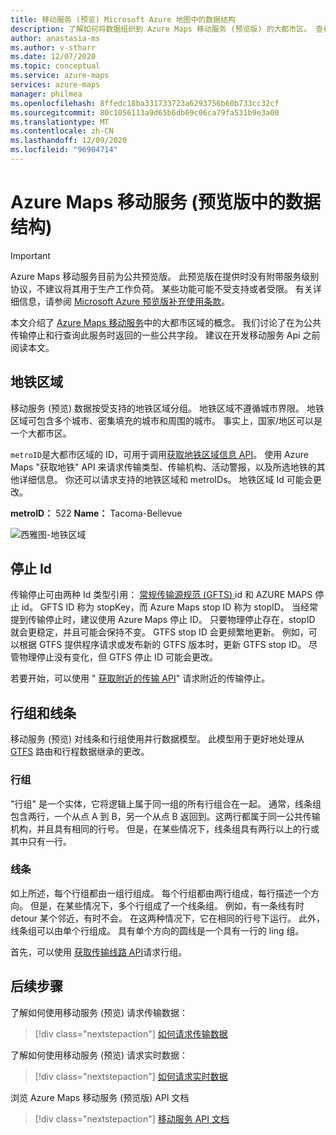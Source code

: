 ```yaml
---
title: 移动服务 (预览) Microsoft Azure 地图中的数据结构
description: 了解如何将数据组织到 Azure Maps 移动服务 (预览版) 的大都市区。 查看哪些字段存储有关公共传输停止和行的信息。
author: anastasia-ms
ms.author: v-stharr
ms.date: 12/07/2020
ms.topic: conceptual
ms.service: azure-maps
services: azure-maps
manager: philmea
ms.openlocfilehash: 8ffedc18ba331733723a6293756b60b733cc32cf
ms.sourcegitcommit: 80c1056113a9d65b6db69c06ca79fa531b9e3a00
ms.translationtype: MT
ms.contentlocale: zh-CN
ms.lasthandoff: 12/09/2020
ms.locfileid: "96904714"
---
```

# <a name="data-structures-in-azure-maps-mobility-services-preview"></a>Azure Maps 移动服务 (预览版中的数据结构)  

> [!IMPORTANT]
> Azure Maps 移动服务目前为公共预览版。
> 此预览版在提供时没有附带服务级别协议，不建议将其用于生产工作负荷。 某些功能可能不受支持或者受限。 有关详细信息，请参阅 [Microsoft Azure 预览版补充使用条款](https://azure.microsoft.com/support/legal/preview-supplemental-terms/)。



本文介绍了 [Azure Maps 移动服务](/rest/api/maps/mobility)中的大都市区域的概念。 我们讨论了在为公共传输停止和行查询此服务时返回的一些公共字段。 建议在开发移动服务 Api 之前阅读本文。

## <a name="metro-area"></a>地铁区域

移动服务 (预览) 数据按受支持的地铁区域分组。 地铁区域不遵循城市界限。 地铁区域可包含多个城市、密集填充的城市和周围的城市。 事实上，国家/地区可以是一个大都市区。 

`metroID`是大都市区域的 ID，可用于调用[获取地铁区域信息 API](/rest/api/maps/mobility/getmetroareainfopreview)。 使用 Azure Maps "获取地铁" API 来请求传输类型、传输机构、活动警报，以及所选地铁的其他详细信息。 你还可以请求支持的地铁区域和 metroIDs。 地铁区域 Id 可能会更改。

**metroID：** 522   **Name：** Tacoma-Bellevue

![西雅图-地铁区域](./media/mobility-service-data-structure/seattle-metro.png)

## <a name="stop-ids"></a>停止 Id

传输停止可由两种 Id 类型引用： [常规传输源规范 (GFTS) ](http://gtfs.org/) id 和 AZURE MAPS 停止 id。 GFTS ID 称为 stopKey，而 Azure Maps stop ID 称为 stopID。 当经常提到传输停止时，建议使用 Azure Maps 停止 ID。 只要物理停止存在，stopID 就会更稳定，并且可能会保持不变。 GTFS stop ID 会更频繁地更新。 例如，可以根据 GTFS 提供程序请求或发布新的 GTFS 版本时，更新 GTFS stop ID。 尽管物理停止没有变化，但 GTFS 停止 ID 可能会更改。

若要开始，可以使用 " [获取附近的传输 API](/rest/api/maps/mobility/getnearbytransitpreview)" 请求附近的传输停止。

## <a name="line-groups-and-lines"></a>行组和线条

移动服务 (预览) 对线条和行组使用并行数据模型。 此模型用于更好地处理从 [GTFS](http://gtfs.org/) 路由和行程数据继承的更改。


### <a name="line-groups"></a>行组

"行组" 是一个实体，它将逻辑上属于同一组的所有行组合在一起。 通常，线条组包含两行，一个从点 A 到 B，另一个从点 B 返回到。这两行都属于同一公共传输机构，并且具有相同的行号。 但是，在某些情况下，线条组具有两行以上的行或其中只有一行。


### <a name="lines"></a>线条

如上所述，每个行组都由一组行组成。 每个行组都由两行组成，每行描述一个方向。  但是，在某些情况下，多个行组成了一个线条组。 例如，有一条线有时 detour 某个邻近，有时不会。 在这两种情况下，它在相同的行号下运行。 此外，线条组可以由单个行组成。 具有单个方向的圆线是一个具有一行的 ling 组。

首先，可以使用 [获取传输线路 API](/rest/api/maps/mobility/gettransitlineinfopreview)请求行组。


## <a name="next-steps"></a>后续步骤

了解如何使用移动服务 (预览) 请求传输数据：

> [!div class="nextstepaction"]
> [如何请求传输数据](how-to-request-transit-data.md)

了解如何使用移动服务 (预览) 请求实时数据：

> [!div class="nextstepaction"]
> [如何请求实时数据](how-to-request-real-time-data.md)

浏览 Azure Maps 移动服务 (预览版) API 文档

> [!div class="nextstepaction"]
> [移动服务 API 文档](/rest/api/maps/mobility)